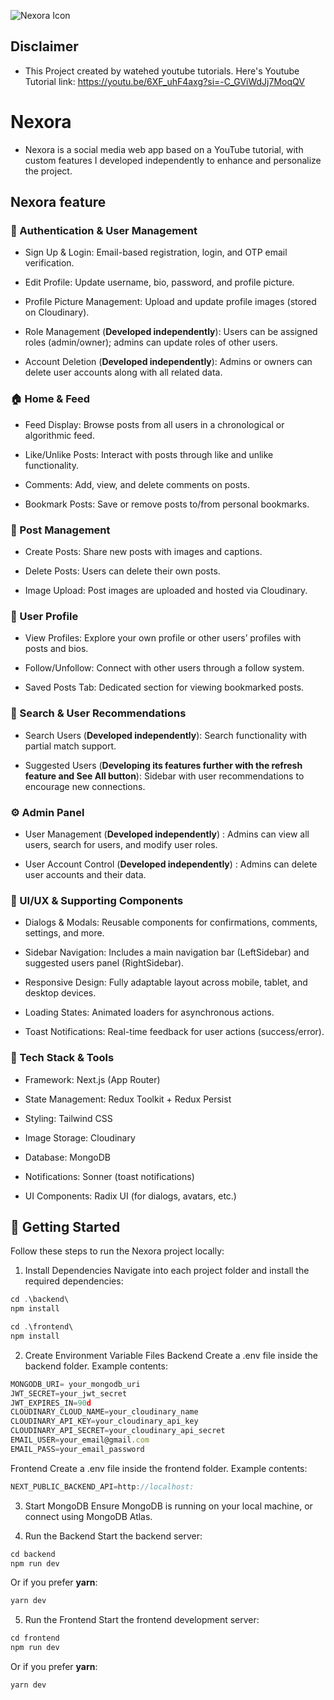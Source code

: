 ﻿![Nexora Icon](https://github.com/user-attachments/assets/f61e1107-b915-4a69-b6e2-4bc78cea7ade)

## Disclaimer

- This Project created by watehed youtube tutorials. Here's Youtube Tutorial link: https://youtu.be/6XF_uhF4axg?si=-C_GViWdJj7MoqQV

# Nexora

- Nexora is a social media web app based on a YouTube tutorial, with custom features I developed independently to enhance and personalize the project.

## Nexora feature

### 🔐 Authentication & User Management

- Sign Up & Login: Email-based registration, login, and OTP email verification.

- Edit Profile: Update username, bio, password, and profile picture.

- Profile Picture Management: Upload and update profile images (stored on Cloudinary).

- Role Management (**Developed independently**): Users can be assigned roles (admin/owner); admins can update roles of other users.

- Account Deletion (**Developed independently**): Admins or owners can delete user accounts along with all related data.

### 🏠 Home & Feed

- Feed Display: Browse posts from all users in a chronological or algorithmic feed.

- Like/Unlike Posts: Interact with posts through like and unlike functionality.

- Comments: Add, view, and delete comments on posts.

- Bookmark Posts: Save or remove posts to/from personal bookmarks.

### 📝 Post Management

- Create Posts: Share new posts with images and captions.

- Delete Posts: Users can delete their own posts.

- Image Upload: Post images are uploaded and hosted via Cloudinary.

### 👤 User Profile

- View Profiles: Explore your own profile or other users’ profiles with posts and bios.

- Follow/Unfollow: Connect with other users through a follow system.

- Saved Posts Tab: Dedicated section for viewing bookmarked posts.

### 🔎 Search & User Recommendations

- Search Users (**Developed independently**): Search functionality with partial match support.

- Suggested Users (**Developing its features further with the refresh feature and See All button**): Sidebar with user recommendations to encourage new connections.

### ⚙️ Admin Panel

- User Management (**Developed independently**) : Admins can view all users, search for users, and modify user roles.

- User Account Control (**Developed independently**) : Admins can delete user accounts and their data.

### 💬 UI/UX & Supporting Components

- Dialogs & Modals: Reusable components for confirmations, comments, settings, and more.

- Sidebar Navigation: Includes a main navigation bar (LeftSidebar) and suggested users panel (RightSidebar).

- Responsive Design: Fully adaptable layout across mobile, tablet, and desktop devices.

- Loading States: Animated loaders for asynchronous actions.

- Toast Notifications: Real-time feedback for user actions (success/error).

### 🧰 Tech Stack & Tools

- Framework: Next.js (App Router)

- State Management: Redux Toolkit + Redux Persist

- Styling: Tailwind CSS

- Image Storage: Cloudinary

- Database: MongoDB

- Notifications: Sonner (toast notifications)

- UI Components: Radix UI (for dialogs, avatars, etc.)

## 🚀 Getting Started

Follow these steps to run the Nexora project locally:

1. Install Dependencies
   Navigate into each project folder and install the required dependencies:

```javascript
cd .\backend\
npm install
```

```javascript
cd .\frontend\
npm install
```

2. Create Environment Variable Files
   Backend Create a .env file inside the backend folder. Example contents:

```javascript
MONGODB_URI= your_mongodb_uri
JWT_SECRET=your_jwt_secret
JWT_EXPIRES_IN=90d
CLOUDINARY_CLOUD_NAME=your_cloudinary_name
CLOUDINARY_API_KEY=your_cloudinary_api_key
CLOUDINARY_API_SECRET=your_cloudinary_api_secret
EMAIL_USER=your_email@gmail.com
EMAIL_PASS=your_email_password
```

Frontend Create a .env file inside the frontend folder. Example contents:

```javascript
NEXT_PUBLIC_BACKEND_API=http://localhost:
```

3. Start MongoDB
   Ensure MongoDB is running on your local machine, or connect using MongoDB Atlas.

4. Run the Backend
   Start the backend server:

```javascript
cd backend
npm run dev
```

Or if you prefer **yarn**:

```javascript
yarn dev
```

5. Run the Frontend
   Start the frontend development server:

```javascript
cd frontend
npm run dev
```

Or if you prefer **yarn**:

```javascript
yarn dev
```
